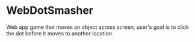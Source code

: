 # WebDotSmasher
Web app game that moves an object across screen, user's goal is to click the dot before it moves to another location.
